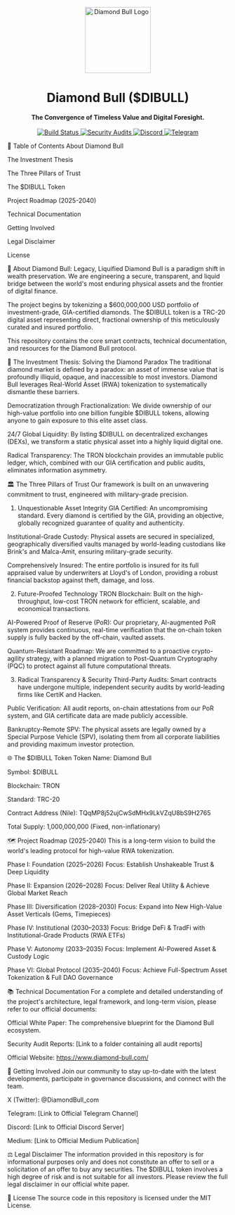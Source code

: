 <p align="center">
<img src="https://www.google.com/search?q=https://www.diamond-bull.com/logo.png" alt="Diamond Bull Logo" width="150"/>
</p>

<h1 align="center">Diamond Bull ($DIBULL)</h1>

<p align="center">
<strong>The Convergence of Timeless Value and Digital Foresight.</strong>
<br />
<br />
<a href="https://www.google.com/search?q=https://github.com/dibull/core-contracts/actions/workflows/ci.yml">
<img src="https://www.google.com/search?q=https://img.shields.io/github/actions/workflow/status/dibull/core-contracts/ci.yml%3Fbranch%3Dmain%26style%3Dfor-the-badge" alt="Build Status">
</a>
<a href="[LINK_TO_AUDIT_REPORTS_FOLDER]">
<img src="https://www.google.com/search?q=https://img.shields.io/badge/Audits-CertiK_|_Hacken-green?style=for-the-badge" alt="Security Audits">
</a>
<a href="https://discord.gg/[YOUR_DISCORD_INVITE]">
<img src="https://www.google.com/search?q=https://img.shields.io/discord/[YOUR_SERVER_ID]?color=7289DA&label=Discord&logo=discord&logoColor=white&style=for-the-badge" alt="Discord">
</a>
<a href="[suspicious link removed][YOUR_TELEGRAM_CHANNEL]">
<img src="https://www.google.com/search?q=https://img.shields.io/badge/Telegram-Community-blue%3Fstyle%3Dfor-the-badge%26logo%3Dtelegram" alt="Telegram">
</a>
</p>

📖 Table of Contents
About Diamond Bull

The Investment Thesis

The Three Pillars of Trust

The $DIBULL Token

Project Roadmap (2025-2040)

Technical Documentation

Getting Involved

Legal Disclaimer

License

💎 About Diamond Bull: Legacy, Liquified
Diamond Bull is a paradigm shift in wealth preservation. We are engineering a secure, transparent, and liquid bridge between the world's most enduring physical assets and the frontier of digital finance.

The project begins by tokenizing a $600,000,000 USD portfolio of investment-grade, GIA-certified diamonds. The $DIBULL token is a TRC-20 digital asset representing direct, fractional ownership of this meticulously curated and insured portfolio.

This repository contains the core smart contracts, technical documentation, and resources for the Diamond Bull protocol.

🔑 The Investment Thesis: Solving the Diamond Paradox
The traditional diamond market is defined by a paradox: an asset of immense value that is profoundly illiquid, opaque, and inaccessible to most investors. Diamond Bull leverages Real-World Asset (RWA) tokenization to systematically dismantle these barriers.

Democratization through Fractionalization: We divide ownership of our high-value portfolio into one billion fungible $DIBULL tokens, allowing anyone to gain exposure to this elite asset class.

24/7 Global Liquidity: By listing $DIBULL on decentralized exchanges (DEXs), we transform a static physical asset into a highly liquid digital one.

Radical Transparency: The TRON blockchain provides an immutable public ledger, which, combined with our GIA certification and public audits, eliminates information asymmetry.

🏛️ The Three Pillars of Trust
Our framework is built on an unwavering commitment to trust, engineered with military-grade precision.

1. Unquestionable Asset Integrity
GIA Certified: An uncompromising standard. Every diamond is certified by the GIA, providing an objective, globally recognized guarantee of quality and authenticity.

Institutional-Grade Custody: Physical assets are secured in specialized, geographically diversified vaults managed by world-leading custodians like Brink's and Malca-Amit, ensuring military-grade security.

Comprehensively Insured: The entire portfolio is insured for its full appraised value by underwriters at Lloyd's of London, providing a robust financial backstop against theft, damage, and loss.

2. Future-Proofed Technology
TRON Blockchain: Built on the high-throughput, low-cost TRON network for efficient, scalable, and economical transactions.

AI-Powered Proof of Reserve (PoR): Our proprietary, AI-augmented PoR system provides continuous, real-time verification that the on-chain token supply is fully backed by the off-chain, vaulted assets.

Quantum-Resistant Roadmap: We are committed to a proactive crypto-agility strategy, with a planned migration to Post-Quantum Cryptography (PQC) to protect against all future computational threats.

3. Radical Transparency & Security
Third-Party Audits: Smart contracts have undergone multiple, independent security audits by world-leading firms like CertiK and Hacken.

Public Verification: All audit reports, on-chain attestations from our PoR system, and GIA certificate data are made publicly accessible.

Bankruptcy-Remote SPV: The physical assets are legally owned by a Special Purpose Vehicle (SPV), isolating them from all corporate liabilities and providing maximum investor protection.

🌐 The $DIBULL Token
Token Name: Diamond Bull

Symbol: $DIBULL

Blockchain: TRON

Standard: TRC-20

Contract Address (Nile): TQqMP8j52ujCwSdMHx9LkVZqU8bS9H2765

Total Supply: 1,000,000,000 (Fixed, non-inflationary)

🗺️ Project Roadmap (2025-2040)
This is a long-term vision to build the world's leading protocol for high-value RWA tokenization.

Phase I: Foundation (2025–2026)
Focus: Establish Unshakeable Trust & Deep Liquidity

Phase II: Expansion (2026–2028)
Focus: Deliver Real Utility & Achieve Global Market Reach

Phase III: Diversification (2028–2030)
Focus: Expand into New High-Value Asset Verticals (Gems, Timepieces)

Phase IV: Institutional (2030–2033)
Focus: Bridge DeFi & TradFi with Institutional-Grade Products (RWA ETFs)

Phase V: Autonomy (2033–2035)
Focus: Implement AI-Powered Asset & Custody Logic

Phase VI: Global Protocol (2035–2040)
Focus: Achieve Full-Spectrum Asset Tokenization & Full DAO Governance

📚 Technical Documentation
For a complete and detailed understanding of the project's architecture, legal framework, and long-term vision, please refer to our official documents:

Official White Paper: The comprehensive blueprint for the Diamond Bull ecosystem.

Security Audit Reports: [Link to a folder containing all audit reports]

Official Website: https://www.diamond-bull.com/

🤝 Getting Involved
Join our community to stay up-to-date with the latest developments, participate in governance discussions, and connect with the team.

X (Twitter): @DiamondBull_com

Telegram: [Link to Official Telegram Channel]

Discord: [Link to Official Discord Server]

Medium: [Link to Official Medium Publication]

⚖️ Legal Disclaimer
The information provided in this repository is for informational purposes only and does not constitute an offer to sell or a solicitation of an offer to buy any securities. The $DIBULL token involves a high degree of risk and is not suitable for all investors. Please review the full legal disclaimer in our official white paper.

📄 License
The source code in this repository is licensed under the MIT License.

